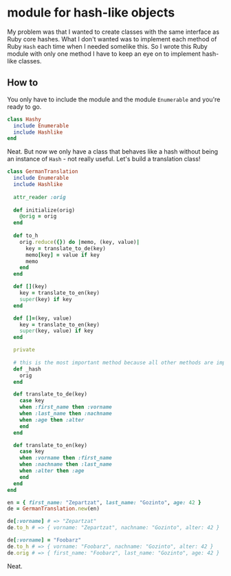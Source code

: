 # module for hash-like objects

My problem was that I wanted to create classes with the same interface as Ruby core hashes. What I don't wanted was to implement each method of Ruby `Hash` each time when I needed somelike this. So I wrote this Ruby module with only one method I have to keep an eye on to implement hash-like classes.

## How to
You only have to include the module and the module `Enumerable` and you're ready to go.
```ruby
class Hashy
  include Enumerable
  include Hashlike
end
```
Neat. But now we only have a class that behaves like a hash without being an instance of `Hash` - not really useful. Let's build a translation class!
```ruby
class GermanTranslation
  include Enumerable
  include Hashlike
  
  attr_reader :orig
  
  def initialize(orig)
    @orig = orig
  end
  
  def to_h
    orig.reduce({}) do |memo, (key, value)|
      key = translate_to_de(key)
      memo[key] = value if key
      memo
    end
  end

  def [](key)
    key = translate_to_en(key)
    super(key) if key
  end

  def []=(key, value)
    key = translate_to_en(key)
    super(key, value) if key
  end

  private
  
  # this is the most important method because all other methods are implemented via this method
  def _hash
    orig
  end

  def translate_to_de(key)
    case key
    when :first_name then :vorname
    when :last_name then :nachname
    when :age then :alter
    end
  end

  def translate_to_en(key)
    case key
    when :vorname then :first_name
    when :nachname then :last_name
    when :alter then :age
    end
  end
end

en = { first_name: "Zepartzat", last_name: "Gozinto", age: 42 }
de = GermanTranslation.new(en)

de[:vorname] # => "Zepartzat"
de.to_h # => { vorname: "Zepartzat", nachname: "Gozinto", alter: 42 }

de[:vorname] = "Foobarz"
de.to_h # => { vorname: "Foobarz", nachname: "Gozinto", alter: 42 }
de.orig # => { first_name: "Foobarz", last_name: "Gozinto", age: 42 }
```
Neat.
